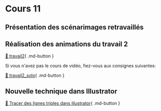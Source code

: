 # Cours 11    

## Présentation des scénarimages retravaillés    

## Réalisation des animations du travail 2    

[💼 travail2](exercices_ae/travail2.md){ .md-button }     

Si vous n'avez pas le cours de vidéo, fiez-vous aux consignes suivantes:     

[💼 travail2_solo](exercices_ae/travail2_solo.md){ .md-button }     

## Nouvelle technique dans Illustrator    

[📁 Tracer des lignes triples dans illustrator](https://cmontmorency365.sharepoint.com/:f:/s/TIM-582214-Animation2d77/Ej-s95wHs9pIkv-enj75opABQsRNMz9Normsa1H5xHDDqw?e=gh7sXb){ .md-button }      

